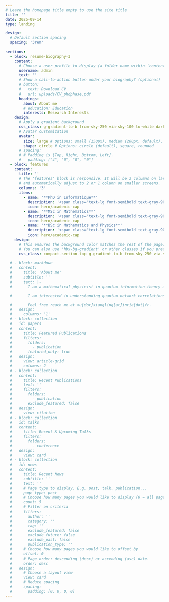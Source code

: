 ```yaml
---
# Leave the homepage title empty to use the site title
title: ''
date: 2025-09-14
type: landing

design:
  # Default section spacing
  spacing: '3rem'

sections:
  - block: resume-biography-3
    content:
      # Choose a user profile to display (a folder name within `content/authors/`)
      username: admin
      text: ''
      # Show a call-to-action button under your biography? (optional)
      # button:
      #   text: Download CV
      #   url: uploads/CV_phdphase.pdf
      headings:
        about: About me
        # education: Education
        interests: Research Interests
    design:
      # Apply a gradient background
      css_class: g-gradient-to-b from-sky-250 via-sky-100 to-white dark:from-slate-800 dark:via-sky-900 dark:to-slate-950  # hbx-bg-gradient
      # Avatar customization
      avatar:
        size: large # Options: small (150px), medium (200px, default), large (320px), xl (400px), xxl (500px)
        shape: circle # Options: circle (default), square, rounded
      # spacing:
      # # Padding is [Top, Right, Bottom, Left].
      #   padding: ["4", "0", "0", "0"]
  - block: features
    content:
      title: ''
      # The 'features' block is responsive. It will be 3 columns on large screens,
      # and automatically adjust to 2 or 1 column on smaller screens.
      columns: '3'
      items:
        - name: '**PhD in Informatique**'
          description: '<span class="text-lg font-semibold text-gray-900 dark:text-white">Inria Paris-Saclay<br>& Institut Polytechnique de Paris</span><br>France • 2023–Present'
          icon: hero/academic-cap
        - name: '**MSc in Mathematics**'
          description: '<span class="text-lg font-semibold text-gray-900 dark:text-white">ETH Zürich</span><br>Switzerland • 2020–2023'
          icon: hero/academic-cap
        - name: '**BSc in Mathematics and Physics**'
          description: '<span class="text-lg font-semibold text-gray-900 dark:text-white">University of Toronto</span><br>Canada • 2016–2020'
          icon: hero/academic-cap
    design:
      # This ensures the background color matches the rest of the page.
      # You can also use 'hbx-bg-gradient' or other classes if you prefer.
      css_class: compact-section-top g-gradient-to-b from-sky-250 via-sky-100 to-white dark:from-slate-800 dark:via-sky-900 dark:to-slate-950
  
  # - block: markdown
  #   content:
  #     title: 'About me'
  #     subtitle: ''
  #     text: |-
  #       I am a mathematical physicist in quantum information theory and quantum foundations. 

  #       I am interested in understanding quantum network correlations, many-body physics, and cryptography, by applying tools including the theory of operator algebras and noncommutative polynomial optimization. I joined the team PhiQus at Inria Paris-Saclay as a PhD student since October 2023. 

  #       Feel free reach me at xu[dot]xiangling[at]inria[dot]fr.
  #   design:
  #     columns: '1'
  # - block: collection
  #   id: papers
  #   content:
  #     title: Featured Publications
  #     filters:
  #       folders:
  #         - publication
  #       featured_only: true
  #   design:
  #     view: article-grid
  #     columns: 2
  # - block: collection
  #   content:
  #     title: Recent Publications
  #     text: ''
  #     filters:
  #       folders:
  #         - publication
  #       exclude_featured: false
  #   design:
  #     view: citation
  # - block: collection
  #   id: talks
  #   content:
  #     title: Recent & Upcoming Talks
  #     filters:
  #       folders:
  #         - conference
  #   design:
  #     view: card
  # - block: collection
  #   id: news
  #   content:
  #     title: Recent News
  #     subtitle: ''
  #     text: ''
  #     # Page type to display. E.g. post, talk, publication...
  #     page_type: post
  #     # Choose how many pages you would like to display (0 = all pages)
  #     count: 5
  #     # Filter on criteria
  #     filters:
  #       author: ''
  #       category: ''
  #       tag: ''
  #       exclude_featured: false
  #       exclude_future: false
  #       exclude_past: false
  #       publication_type: ''
  #     # Choose how many pages you would like to offset by
  #     offset: 0
  #     # Page order: descending (desc) or ascending (asc) date.
  #     order: desc
  #   design:
  #     # Choose a layout view
  #     view: card
  #     # Reduce spacing
  #     spacing:
  #       padding: [0, 0, 0, 0]
---
```

